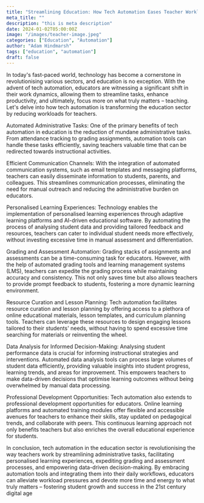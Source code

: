 ```yaml
---
title: "Streamlining Education: How Tech Automation Eases Teacher Workloads"
meta_title: ""
description: "this is meta description"
date: 2024-01-02T05:00:00Z
image: "/images/teacher-image.jpeg"
categories: ["Education", "Automation"]
author: "Adam Hindmarsh"
tags: ["education", "automation"]
draft: false
---
```


In today's fast-paced world, technology has become a cornerstone in revolutionising various sectors, and education is no exception. With the advent of tech automation, educators are witnessing a significant shift in their work dynamics, allowing them to streamline tasks, enhance productivity, and ultimately, focus more on what truly matters – teaching. Let's delve into how tech automation is transforming the education sector by reducing workloads for teachers.

Automated Administrative Tasks: One of the primary benefits of tech automation in education is the reduction of mundane administrative tasks. From attendance tracking to grading assignments, automation tools can handle these tasks efficiently, saving teachers valuable time that can be redirected towards instructional activities.

Efficient Communication Channels: With the integration of automated communication systems, such as email templates and messaging platforms, teachers can easily disseminate information to students, parents, and colleagues. This streamlines communication processes, eliminating the need for manual outreach and reducing the administrative burden on educators.

Personalised Learning Experiences: Technology enables the implementation of personalised learning experiences through adaptive learning platforms and AI-driven educational software. By automating the process of analysing student data and providing tailored feedback and resources, teachers can cater to individual student needs more effectively, without investing excessive time in manual assessment and differentiation.

Grading and Assessment Automation: Grading stacks of assignments and assessments can be a time-consuming task for educators. However, with the help of automated grading tools and learning management systems (LMS), teachers can expedite the grading process while maintaining accuracy and consistency. This not only saves time but also allows teachers to provide prompt feedback to students, fostering a more dynamic learning environment.

Resource Curation and Lesson Planning: Tech automation facilitates resource curation and lesson planning by offering access to a plethora of online educational materials, lesson templates, and curriculum planning tools. Teachers can leverage these resources to design engaging lessons tailored to their students' needs, without having to spend excessive time searching for materials or reinventing the wheel.

Data Analysis for Informed Decision-Making: Analysing student performance data is crucial for informing instructional strategies and interventions. Automated data analysis tools can process large volumes of student data efficiently, providing valuable insights into student progress, learning trends, and areas for improvement. This empowers teachers to make data-driven decisions that optimise learning outcomes without being overwhelmed by manual data processing.

Professional Development Opportunities: Tech automation also extends to professional development opportunities for educators. Online learning platforms and automated training modules offer flexible and accessible avenues for teachers to enhance their skills, stay updated on pedagogical trends, and collaborate with peers. This continuous learning approach not only benefits teachers but also enriches the overall educational experience for students.

In conclusion, tech automation in the education sector is revolutionising the way teachers work by streamlining administrative tasks, facilitating personalised learning experiences, expediting grading and assessment processes, and empowering data-driven decision-making. By embracing automation tools and integrating them into their daily workflows, educators can alleviate workload pressures and devote more time and energy to what truly matters – fostering student growth and success in the 21st century digital age
